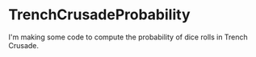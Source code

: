 # TrenchCrusadeProbability

I'm making some code to compute the probability of dice rolls in Trench Crusade.